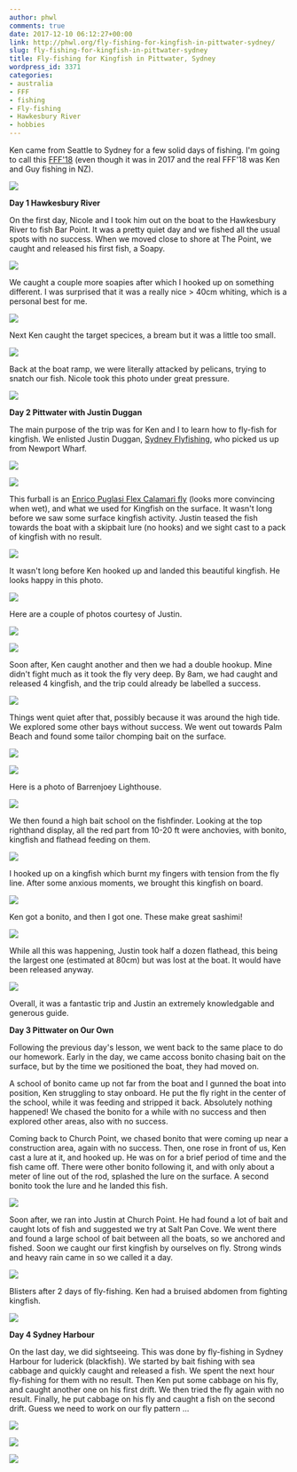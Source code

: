 ```yaml
---
author: phwl
comments: true
date: 2017-12-10 06:12:27+00:00
link: http://phwl.org/fly-fishing-for-kingfish-in-pittwater-sydney/
slug: fly-fishing-for-kingfish-in-pittwater-sydney
title: Fly-fishing for Kingfish in Pittwater, Sydney
wordpress_id: 3371
categories:
- australia
- FFF
- fishing
- Fly-fishing
- Hawkesbury River
- hobbies
---
```


Ken came from Seattle to Sydney for a few solid days of fishing. I'm going to call this [FFF'18](http://phwl.org/category/hobbies/fishing/fff/) (even though it was in 2017 and the real FFF'18 was Ken and Guy fishing in NZ).

[![](/assets/images/2017/12/kingfish17-14.jpg)](/assets/images/2017/12/kingfish17-14.jpg)

<!-- more -->

**Day 1 Hawkesbury River**

On the first day, Nicole and I took him out on the boat to the Hawkesbury River to fish Bar Point. It was a pretty quiet day and we fished all the usual spots with no success. When we moved close to shore at The Point, we caught and released his first fish, a Soapy.

[![](/assets/images/2017/12/kingfish17-1.jpg)](/assets/images/2017/12/kingfish17-1.jpg)

We caught a couple more soapies after which I hooked up on something different. I was surprised that it was a really nice > 40cm whiting, which is a personal best for me.

[![](/assets/images/2017/12/kingfish17-2.jpg)](/assets/images/2017/12/kingfish17-2.jpg)

Next Ken caught the target specices, a bream but it was a little too small.

[![](/assets/images/2017/12/kingfish17-3.jpg)](/assets/images/2017/12/kingfish17-3.jpg)

Back at the boat ramp, we were literally attacked by pelicans, trying to snatch our fish. Nicole took this photo under great pressure.

[![](/assets/images/2017/12/kingfish17-4.jpg)](/assets/images/2017/12/kingfish17-4.jpg)

**Day 2 Pittwater with Justin Duggan**

The main purpose of the trip was for Ken and I to learn how to fly-fish for kingfish. We enlisted Justin Duggan, [Sydney Flyfishing](http://sydneyflyfishing.com.au/), who picked us up from Newport Wharf.

[![](/assets/images/2017/12/kingfish17-5.jpg)](/assets/images/2017/12/kingfish17-5.jpg)

[![](/assets/images/2017/12/kingfish17-6.jpg)](/assets/images/2017/12/kingfish17-6.jpg)

This furball is an [Enrico Puglasi Flex Calamari fly](https://www.epflies.com/estore/ep-deals/173815) (looks more convincing when wet), and what we used for Kingfish on the surface. It wasn't long before we saw some surface kingfish activity. Justin teased the fish towards the boat with a skipbait lure (no hooks) and we sight cast to a pack of kingfish with no result.

[![](/assets/images/2017/12/kingfish17-7.jpg)](/assets/images/2017/12/kingfish17-7.jpg)

It wasn't long before Ken hooked up and landed this beautiful kingfish. He looks happy in this photo.

[![](/assets/images/2017/12/kingfish17-9.jpg)](/assets/images/2017/12/kingfish17-9.jpg)

Here are a couple of photos courtesy of Justin.

[![](/assets/images/2017/12/IMG_5706.jpg)](/assets/images/2017/12/IMG_5706.jpg)

[![](/assets/images/2017/12/IMG_5717.jpg)](/assets/images/2017/12/IMG_5717.jpg)

Soon after, Ken caught another and then we had a double hookup. Mine didn't fight much as it took the fly very deep. By 8am, we had caught and released 4 kingfish, and the trip could already be labelled a success.

[![](/assets/images/2017/12/kingfish17-10.jpg)](/assets/images/2017/12/kingfish17-10.jpg)

Things went quiet after that, possibly because it was around the high tide. We explored some other bays without success. We went out towards Palm Beach and found some tailor chomping bait on the surface.

[![](/assets/images/2017/12/kingfish17-12.jpg)](/assets/images/2017/12/kingfish17-12.jpg)

[![](/assets/images/2017/12/kingfish17-11.jpg)](/assets/images/2017/12/kingfish17-11.jpg)

Here is a photo of Barrenjoey Lighthouse.

[![](/assets/images/2017/12/kingfish17-13.jpg)](/assets/images/2017/12/kingfish17-13.jpg)

We then found a high bait school on the fishfinder. Looking at the top righthand display, all the red part from 10-20 ft were anchovies, with bonito, kingfish and flathead feeding on them.

[![](/assets/images/2017/12/kingfish17-15.jpg)](/assets/images/2017/12/kingfish17-15.jpg)

I hooked up on a kingfish which burnt my fingers with tension from the fly line. After some anxious moments, we brought this kingfish on board.

[![](/assets/images/2017/12/kingfish17-14.jpg)](/assets/images/2017/12/kingfish17-14.jpg)

Ken got a bonito, and then I got one. These make great sashimi!

[![](/assets/images/2017/12/kingfish17-17.jpg)](/assets/images/2017/12/kingfish17-17.jpg)

While all this was happening, Justin took half a dozen flathead, this being the largest one (estimated at 80cm) but was lost at the boat. It would have been released anyway.

[![](/assets/images/2017/12/kingfish17-18.jpg)](/assets/images/2017/12/kingfish17-18.jpg)

Overall, it was a fantastic trip and Justin an extremely knowledgable and generous guide.

**Day 3 Pittwater on Our Own**

Following the previous day's lesson, we went back to the same place to do our homework. Early in the day, we came accoss bonito chasing bait on the surface, but by the time we positioned the boat, they had moved on.

A school of bonito came up not far from the boat and I gunned the boat into position, Ken struggling to stay onboard. He put the fly right in the center of the school, while it was feeding and stripped it back. Absolutely nothing happened! We chased the bonito for a while with no success and then explored other areas, also with no success.

Coming back to Church Point, we chased bonito that were coming up near a construction area, again with no success. Then, one rose in front of us, Ken cast a lure at it, and hooked up. He was on for a brief period of time and the fish came off. There were other bonito following it, and with only about a meter of line out of the rod, splashed the lure on the surface. A second bonito took the lure and he landed this fish.

[![](/assets/images/2017/12/kingfish17-20.jpg)](/assets/images/2017/12/kingfish17-20.jpg)

Soon after, we ran into Justin at Church Point. He had found a lot of bait and caught lots of fish and suggested we try at Salt Pan Cove. We went there and found a large school of bait between all the boats, so we anchored and fished. Soon we caught our first kingfish by ourselves on fly. Strong winds and heavy rain came in so we called it a day.

[![](/assets/images/2017/12/kingfish17-21.jpg)](/assets/images/2017/12/kingfish17-21.jpg)

Blisters after 2 days of fly-fishing. Ken had a bruised abdomen from fighting kingfish.

[![](/assets/images/2017/12/IMG_0460.jpg)](/assets/images/2017/12/IMG_0460.jpg)

**Day 4 Sydney Harbour**

On the last day, we did sightseeing. This was done by fly-fishing in Sydney Harbour for luderick (blackfish). We started by bait fishing with sea cabbage and quickly caught and released a fish. We spent the next hour fly-fishing for them with no result. Then Ken put some cabbage on his fly, and caught another one on his first drift. We then tried the fly again with no result. Finally, he put cabbage on his fly and caught a fish on the second drift. Guess we need to work on our fly pattern ...

[![](/assets/images/2017/12/kingfish17-22.jpg)](/assets/images/2017/12/kingfish17-22.jpg)

[![](/assets/images/2017/12/kingfish17-23-1.jpg)](/assets/images/2017/12/kingfish17-23-1.jpg)

[![](/assets/images/2017/12/kingfish17-24.jpg)](/assets/images/2017/12/kingfish17-24.jpg)
